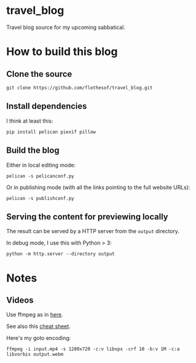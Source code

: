 # travel_blog
Travel blog source for my upcoming sabbatical.

# How to build this blog

## Clone the source

```shell
git clone https://github.com/flothesof/travel_blog.git
```

## Install dependencies

I think at least this:
```shell
pip install pelican piexif pillow
```

## Build the blog

Either in local editing mode:

```shell
pelican -s pelicanconf.py
```

Or in publishing mode (with all the links pointing to the full website URLs):

```shell
pelican -s publishconf.py
```
## Serving the content for previewing locally

The result can be served by a HTTP server from the `output` directory.

In debug mode, I use this with Python > 3:

```shell
python -m http.server --directory output
```

# Notes

## Videos

Use ffmpeg as in [here](https://trac.ffmpeg.org/wiki/Encode/VP8).

See also this [cheat sheet](http://rodrigopolo.com/ffmpeg/cheats.php).

Here's my goto encoding:
```
ffmpeg -i input.mp4 -s 1280x720 -c:v libvpx -crf 10 -b:v 1M -c:a libvorbis output.webm
```
